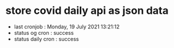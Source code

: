 # store covid daily api as json data

- last cronjob : Monday, 19 July 2021 13:21:12
- status og cron : success
- status daily cron : success
      
      